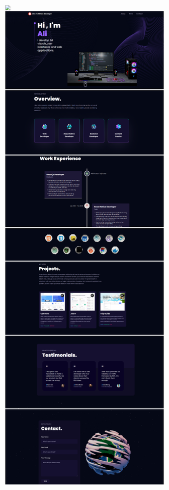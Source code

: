 <img src="githubÖnİzleme/İsimsiz video ‐ Clipchamp ile yapıldı (1).gif">
<img src="githubÖnİzleme/1x.png">
<img src="githubÖnİzleme/2x.png">
<img src="githubÖnİzleme/3x.png">
<img src="githubÖnİzleme/4x.png">
<img src="githubÖnİzleme/5x.png">
<img src="githubÖnİzleme/6x.png">
<img src="githubÖnİzleme/7x.png">
